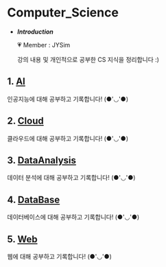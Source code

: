 # Computer_Science

- ***Introduction***

    💗 Member : JYSim<br>
    
    강의 내용 및 개인적으로 공부한 CS 지식을 정리합니다 :)

## 1. [AI](./AI/README.md)
인공지능에 대해 공부하고 기록합니다! (●'◡'●)

## 2. [Cloud](./Cloud/README.md)
클라우드에 대해 공부하고 기록합니다! (●'◡'●)

## 3. [DataAnalysis](./Data_Analysis/README.md)
데이터 분석에 대해 공부하고 기록합니다! (●'◡'●)

## 4. [DataBase](./DataBase/README.md)
데이터베이스에 대해 공부하고 기록합니다! (●'◡'●)

## 5. [Web](./Web/README.md)
웹에 대해 공부하고 기록합니다! (●'◡'●)
